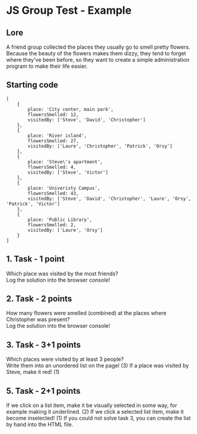 # JS Group Test - Example
## Lore
A friend group collected the places they usually go to smell pretty flowers. Because the beauty of the flowers makes them dizzy, they tend to forget where they've been before, so they want to create a simple administration program to make their life easier.

## Starting code
```JS
[
    {
        place: 'City center, main park',
        flowersSmelled: 12,
        visitedBy: ['Steve', 'David', 'Christopher']
    },
    {
        place: 'River island',
        flowersSmelled: 27,
        visitedBy: ['Laure', 'Christopher', 'Patrick', 'Orsy']
    },
    {
        place: 'Steve\'s apartment',
        flowersSmelled: 4,
        visitedBy: ['Steve', 'Victor']
    },
    {
        place: 'Univeristy Campus',
        flowersSmelled: 43,
        visitedBy: ['Steve', 'David', 'Christopher', 'Laure', 'Orsy', 'Patrick', 'Victor']
    },
    {
        place: 'Public Library',
        flowersSmelled: 2,
        visitedBy: ['Laure', 'Orsy']
    }
]
```

## 1. Task - 1 point
Which place was visited by the most friends?  
Log the solution into the browser console!

## 2. Task - 2 points
How many flowers were smelled (combined) at the places where Christopher was present?  
Log the solution into the browser console!

## 3. Task - 3+1 points
Which places were visited by at least 3 people?  
Write them into an unordered list on the page! (3)
If a place was visited by Steve, make it red! (1)

## 5. Task - 2+1 points
If we click on a list item, make it be visually selected in some way, for example making it underlined. (2)
If we click a selected list item, make it become inselected! (1)
If you could not solve task 3, you can create the list by hand into the HTML file.


